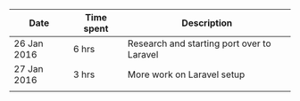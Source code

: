 | Date        | Time spent | Description                       |
|-------------|------------|-----------------------------------|
| 26 Jan 2016 | 6 hrs      | Research and starting port over to Laravel |
| 27 Jan 2016 | 3 hrs      | More work on Laravel setup        |
|             |            |                                   |
